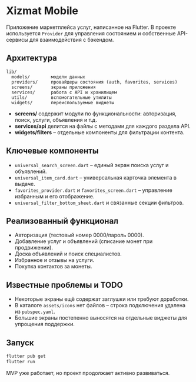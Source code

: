 # Xizmat Mobile

Приложение маркетплейса услуг, написанное на Flutter. В проекте используется `Provider` для управления состоянием и собственные API-сервисы для взаимодействия с бэкендом.

## Архитектура

```
lib/
  models/        модели данных
  providers/     провайдеры состояния (auth, favorites, services)
  screens/       экраны приложения
  services/      работа с API и хранилищем
  utils/         вспомогательные утилиты
  widgets/       переиспользуемые виджеты
```

- **screens/** содержит модули по функциональности: авторизация, поиск, услуги, объявления и т.д.
- **services/api** делится на файлы с методами для каждого раздела API.
- **widgets/filters** – отдельные компоненты для фильтрации контента.

## Ключевые компоненты

- `universal_search_screen.dart` – единый экран поиска услуг и объявлений.
- `universal_item_card.dart` – универсальная карточка элемента в выдаче.
- `favorites_provider.dart` и `favorites_screen.dart` – управление избранным и его отображение.
- `universal_filter_bottom_sheet.dart` и связанные секции фильтров.

## Реализованный функционал

- Авторизация (тестовый номер 0000/пароль 0000).
- Добавление услуг и объявлений (списание монет при продвижении).
- Доска объявлений и поиск специалистов.
- Избранное и отзывы на услуги.
- Покупка контактов за монеты.

## Известные проблемы и TODO

- Некоторые экраны ещё содержат заглушки или требуют доработки.
- В каталоге `assets/icons` нет файлов – строка подключения удалена из `pubspec.yaml`.
- Большие экраны постепенно выносятся на отдельные виджеты для упрощения поддержки.

## Запуск

```bash
flutter pub get
flutter run
```

MVP уже работает, но проект продолжает активно развиваться.
